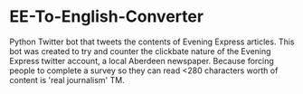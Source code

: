# EE-To-English-Converter
Python Twitter bot that tweets the contents of Evening Express articles. 
This bot was created to try and counter the clickbate nature of the Evening Express twitter account, a local Aberdeen newspaper. 
Because forcing people to complete a survey so they can read <280 characters worth of content is 'real journalism' TM. 

